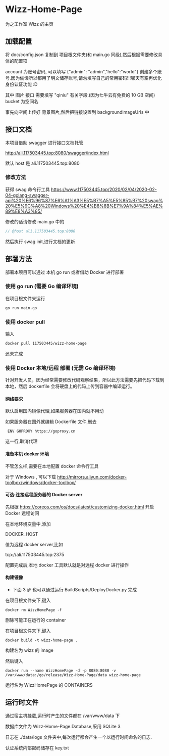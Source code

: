 # Wizz-Home-Page

为之工作室 Wizz 的主页

## 加载配置

将 doc/config.json 复制到 项目根文件夹(和 main.go 同级),然后根据需要修改具体的配置项

account 为账号密码, 可以填写 {"admin": "admin","hello":"world"} 创建多个账号.因为偷懒所以都用了明文储存账号,请勿填写自己的常用密码!!!哪天有空再优化身份认证功能 :D

其中 图片 接口 需要填写 "qiniu" 有关字段.(因为七牛云有免费的 10 GB 空间) bucket 为空间名

事先向空间上传好 背景图片,然后把链接设置到 backgroundImageUrls 中

## 接口文档

本项目借助 swagger 进行接口文档托管

<http://ali.117503445.top:8080/swagger/index.html>

默认 host 是 ali.117503445.top:8080

### 修改方法

获得 swag 命令行工具 <https://www.117503445.top/2020/02/04/2020-02-04-golang-swagger-api%20%E6%96%87%E6%A1%A3%E5%B7%A5%E5%85%B7%20swag%20%E5%9C%A8%20Windows%20%E4%B8%8B%E7%9A%84%E5%AE%89%E8%A3%85/>

修改的话请修改 main.go 中的

```go
// @host ali.117503445.top:8080
```

然后执行 swag init,进行文档的更新

## 部署方法

部署本项目可以通过 本机 go run 或者借助 Docker 进行部署

### 使用 go run (需要 Go 编译环境)

在项目根文件夹运行

```sh
go run main.go
```

### 使用 docker pull

输入

```sh
docker pull 117503445/wizz-home-page
```

还未完成

### 使用 Docker 本地/远程 部署 (无需 Go 编译环境)

针对开发人员，因为经常需要修改代码观察结果，所以此方法需要先把代码下载到本地，然后 dockerfile 会将硬盘上的代码上传到容器中编译运行。

#### 网络要求

默认启用国内镜像代理,如果服务器在国内就不用动

如果服务器在国外就编辑 Dockerfile 文件,删去

``` docker
 ENV GOPROXY https://goproxy.cn
```

这一行,取消代理

#### 准备本机 docker 环境

不管怎么样,需要在本地配置 docker 命令行工具

对于 Windows , 可以下载 <http://mirrors.aliyun.com/docker-toolbox/windows/docker-toolbox/>

#### 可选:连接远程服务器的 Docker server

先根据 <https://coreos.com/os/docs/latest/customizing-docker.html> 开启 Docker 远程访问

在本地环境变量中,添加

DOCKER_HOST

值为远程 docker server,比如

tcp://ali.117503445.top:2375

配置完成后,本地 docker 工具默认就是对远程 docker 进行操作

#### 构建镜像

- 下面 3 步 也可以通过运行 BuildScripts/DeployDocker.py 完成

在项目根文件夹下,键入

```docker
docker rm WizzHomePage -f
```

删除可能正在运行的 container

在项目根文件夹下,键入

```docker
docker build -t wizz-home-page .
```

构建名为 wizz 的 image

然后键入

```docker
docker run --name WizzHomePage -d -p 8080:8080 -v /var/www/data:/go/release/Wizz-Home-Page/data wizz-home-page
```

运行名为 WizzHomePage 的 CONTAINERS

## 运行时文件

通过宿主机挂载,运行时产生的文件都在 /var/www/data 下

数据库文件为 Wizz-Home-Page.Database,采用 SQLite 3

日志在 ./data/logs 文件夹中,每次运行都会产生一个以运行时间命名的日志.

认证系统内部密码储存在 key.txt
